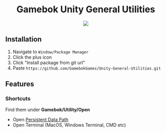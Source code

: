 <h1 align="center">Gamebok Unity General Utilities</h1>
<p align="center">
  <img src="https://www.gamebok.co.za/wp-content/uploads/2023/12/GamebokLogo@2x-150x150.png">
</p>

## Installation

1. Navigate to ```Window/Package Manager```
2. Click the plus icon 
2. Click "Install package from git url"
4. Paste ```https://github.com/GamebokGames/Unity-General-Utilities.git```

## Features
### Shortcuts
Find them under **Gamebok/Utility/Open**

* Open [Persistent Data Path](https://docs.unity3d.com/ScriptReference/Application-persistentDataPath.html)
* Open Terminal (MacOS, Windows Terminal, CMD etc)
